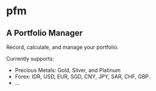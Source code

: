 # pfm

## A Portfolio Manager

Record, calculate, and manage your portfolio.

Currently supports:
- Precious Metals: Gold, Silver, and Platinum
- Forex: IDR, USD, EUR, SGD, CNY, JPY, SAR, CHF, GBP.
- ...
